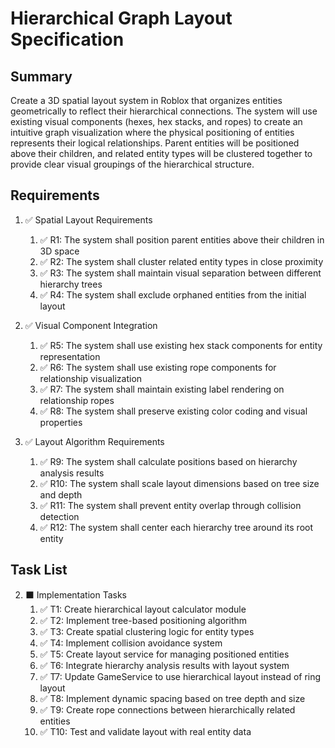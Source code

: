 # Hierarchical Graph Layout Specification

## Summary

Create a 3D spatial layout system in Roblox that organizes entities geometrically to reflect their hierarchical connections. The system will use existing visual components (hexes, hex stacks, and ropes) to create an intuitive graph visualization where the physical positioning of entities represents their logical relationships. Parent entities will be positioned above their children, and related entity types will be clustered together to provide clear visual groupings of the hierarchical structure.

## Requirements

1. ✅ Spatial Layout Requirements

   1. ✅ R1: The system shall position parent entities above their children in 3D space
   2. ✅ R2: The system shall cluster related entity types in close proximity
   3. ✅ R3: The system shall maintain visual separation between different hierarchy trees
   4. ✅ R4: The system shall exclude orphaned entities from the initial layout

2. ✅ Visual Component Integration

   1. ✅ R5: The system shall use existing hex stack components for entity representation
   2. ✅ R6: The system shall use existing rope components for relationship visualization
   3. ✅ R7: The system shall maintain existing label rendering on relationship ropes
   4. ✅ R8: The system shall preserve existing color coding and visual properties

3. ✅ Layout Algorithm Requirements
   1. ✅ R9: The system shall calculate positions based on hierarchy analysis results
   2. ✅ R10: The system shall scale layout dimensions based on tree size and depth
   3. ✅ R11: The system shall prevent entity overlap through collision detection
   4. ✅ R12: The system shall center each hierarchy tree around its root entity

## Task List

2. ⬛ Implementation Tasks
   1. ✅ T1: Create hierarchical layout calculator module
   2. ✅ T2: Implement tree-based positioning algorithm
   3. ✅ T3: Create spatial clustering logic for entity types
   4. ✅ T4: Implement collision avoidance system
   5. ✅ T5: Create layout service for managing positioned entities
   6. ✅ T6: Integrate hierarchy analysis results with layout system
   7. ✅ T7: Update GameService to use hierarchical layout instead of ring layout
   8. ✅ T8: Implement dynamic spacing based on tree depth and size
   9. ✅ T9: Create rope connections between hierarchically related entities
   10. ✅ T10: Test and validate layout with real entity data
